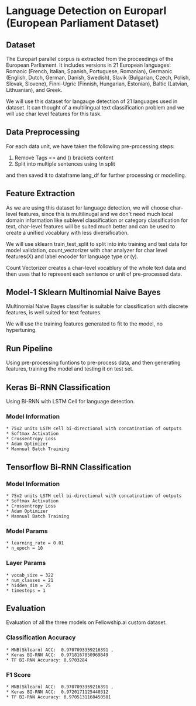 # Language Detection on Europarl (European Parliament Dataset)

## Dataset

The Europarl parallel corpus is extracted from the proceedings of the European Parliament. It includes versions in 21 European languages: Romanic (French, Italian, Spanish, Portuguese, Romanian), Germanic (English, Dutch, German, Danish, Swedish), Slavik (Bulgarian, Czech, Polish, Slovak, Slovene), Finni-Ugric (Finnish, Hungarian, Estonian), Baltic (Latvian, Lithuanian), and Greek.

We will use this dataset for langauge detection of 21 languages used in dataset. It can thought of a multilingual text classification problem and we will use char level features for this task.

## Data Preprocessing

For each data unit, we have taken the following pre-processing steps:

 1. Remove Tags <> and () brackets content
 2. Split into multiple sentences using \n split
 
and then saved it to dataframe lang_df for further processing or modelling.

## Feature Extraction

As we are using this dataset for language detection, we will choose char-level features, since this is multilinugal and we don't need much local domain information like sublevel classification or category classification for text, char-level features will be suited much better and can be used to create a unified vocablury with less diversification.

We will use sklearn train_test_split to split into into training and test data for model validation, count_vectorizer with char analyzer for char level features(X) and label encoder for language type or (y). 

Count Vectorizer creates a char-level vocablury of the whole text data and then uses that to represent each sentence or unit of pre-processed data.

## Model-1 Sklearn Multinomial Naive Bayes

Multinomial Naive Bayes classifier is suitable for classification with discrete features, is well suited for text features. 

We will use the training features generated to fit to the model, no hypertuning.

## Run Pipeline

Using pre-processing funtions to pre-process data, and then generating features, training the model and testing it on test set.

## Keras Bi-RNN Classification

Using Bi-RNN with LSTM Cell for language detection.

### Model Information
    * 75x2 units LSTM cell bi-directional with concatination of outputs
    * Softmax Activation
    * Crossentropy Loss
    * Adam Optimizer
    * Mannual Batch Training
    
## Tensorflow Bi-RNN Classification

### Model Information
    * 75x2 units LSTM cell bi-directional with concatination of outputs
    * Softmax Activation
    * Crossentropy Loss
    * Adam Optimizer
    * Mannual Batch Training
    
### Model Params
    * learning_rate = 0.01
    * n_epoch = 10

### Layer Params
    * vocab_size = 322
    * num_classes = 21
    * hidden_dim = 75
    * timesteps = 1

## Evaluation

Evaluation of all the three models on Fellowship.ai custom dataset.

### Classification Accuracy

    * MNB(Sklearn) ACC:  0.9707093359216391 , 
    * Keras BI-RNN ACC:  0.9718167850969849
    * TF BI-RNN Accuracy: 0.9703284

### F1 Score

    * MNB(Sklearn) ACC:  0.9707093359216391 , 
    * Keras BI-RNN ACC:  0.9720171125440312
    * TF BI-RNN Accuracy: 0.9705131168450581
